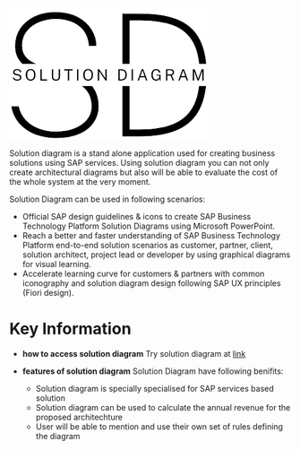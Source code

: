 ![Logo](logo/Logo_sol_diag_full.png)

Solution diagram is a stand alone application used for creating business solutions using SAP services. Using solution diagram you can not only create architectural diagrams but also will be able to evaluate the cost of the whole system at the very moment.

Solution Diagram can be used in following scenarios:
  * Official SAP design guidelines & icons to create SAP Business Technology Platform Solution Diagrams using Microsoft PowerPoint.
  * Reach a better and faster understanding of SAP Business Technology Platform end-to-end solution scenarios as customer, partner, client, solution architect, project lead or developer by using graphical diagrams for visual learning.
  * Accelerate learning curve for customers & partners with common iconography and solution diagram design following SAP UX principles (Fiori design).


# Key Information
* **how to access solution diagram**
  Try solution diagram at [link](https://platfromxsoldiageditor-d1b6a0fc1.dispatcher.us2.hana.ondemand.com/index.html)

* **features of solution diagram**
Solution Diagram have following benifits:
  * Solution diagram is specially specialised for SAP services based solution
  * Solution diagram can be used to calculate the annual revenue for the proposed architechture
  * User will be able to mention and use their own set of rules defining the diagram
